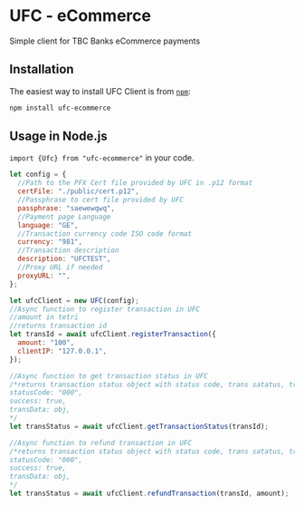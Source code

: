 # UFC - eCommerce

Simple client for TBC Banks eCommerce payments

## Installation

The easiest way to install UFC Client is from [`npm`](https://www.npmjs.com/):

```sh
npm install ufc-ecommerce
```

## Usage in Node.js

`import {Ufc} from "ufc-ecommerce"` in your code.

```javascript
let config = {
  //Path to the PFX Cert file provided by UFC in .p12 format
  certFile: "./public/cert.p12",
  //Passphrase to cert file provided by UFC
  passphrase: "saewewqwq",
  //Payment page Language
  language: "GE",
  //Transaction currency code ISO code format
  currency: "981",
  //Transaction description
  description: "UFCTEST",
  //Proxy URL if needed
  proxyURL: "",
};

let ufcClient = new UFC(config);
//Async function to register transaction in UFC
//amount in tetri
//returns transaction id
let transId = await ufcClient.registerTransaction({
  amount: "100",
  clientIP: "127.0.0.1",
});

//Async function to get transaction status in UFC
/*returns transaction status object with status code, trans satatus, transaction description as object
statusCode: "000",
success: true,
transData: obj,
*/
let transStatus = await ufcClient.getTransactionStatus(transId);

//Async function to refund transaction in UFC
/*returns transaction status object with status code, trans satatus, transaction description as object
statusCode: "000",
success: true,
transData: obj,
*/
let transStatus = await ufcClient.refundTransaction(transId, amount);

```

